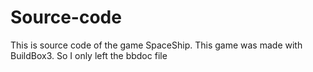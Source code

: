 # Source-code
This is source code of the game SpaceShip.
This game was made with BuildBox3.
So I only left the bbdoc file

